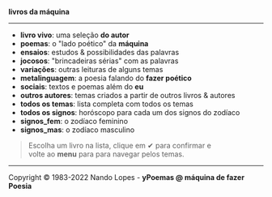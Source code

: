 **livros da máquina**  
___
- **livro vivo**: uma seleção **do autor**  
- **poemas**: o "lado poético" da **máquina**  
- **ensaios**: estudos & possibilidades das palavras  
- **jocosos**: "brincadeiras sérias" com as palavras  
- **variações**: outras leituras de alguns temas  
- **metalinguagem**: a poesia falando do **fazer poético**  
- **sociais**: textos e poemas além do **eu**  
- **outros autores**: temas criados a partir de outros livros & autores  
- **todos os temas**: lista completa com todos os temas  
- **todos os signos**: horóscopo para cada um dos signos do zodíaco  
- **signos_fem**: o zodíaco feminino  
- **signos_mas**: o zodíaco masculino  

> Escolha um livro na lista, clique em ✔ para confirmar e  
> volte ao **menu** para para navegar pelos temas.  
___
Copyright © 1983-2022 Nando Lopes - **yPoemas @ máquina de fazer Poesia**
